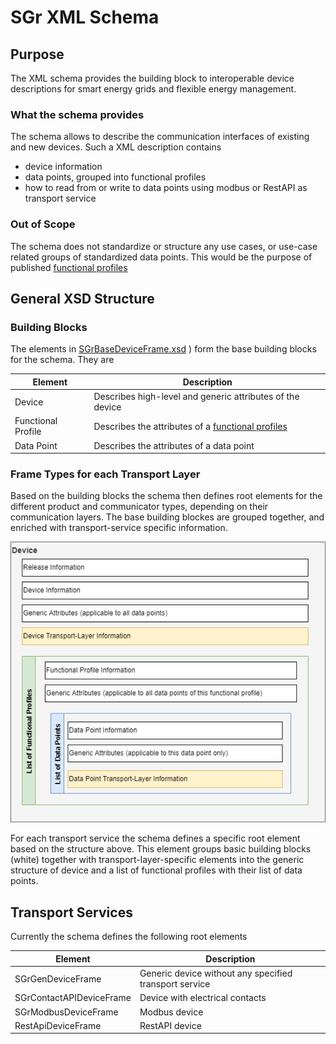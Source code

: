 # SGr XML Schema

## Purpose
The XML schema provides the building block to interoperable device descriptions for smart energy grids and flexible energy management.

### What the schema provides
The schema allows to describe the communication interfaces of existing and new devices. Such a XML description contains
- device information
- data points, grouped into functional profiles
- how to read from or write to data points using modbus or RestAPI as transport service

### Out of Scope
The schema does not standardize or structure any use cases, or use-case related groups of standardized data points. This would be
the purpose of published [functional profiles](functionalProfile.md)

## General XSD Structure

### Building Blocks
The  elements in [SGrBaseDeviceFrame.xsd](/SchemaDatabase/SGr/Generic/SGrBaseDeviceFrame.xsd) ) form the base building blocks for the schema. They are

| Element            | Description |
|--------------------|-------------|
| Device             | Describes high-level and generic attributes of the device |
| Functional Profile | Describes the attributes of a [functional profiles](functionalProfile.md) |
| Data Point         | Describes the attributes of a data point |

### Frame Types for each Transport Layer
Based on the building blocks the schema then defines root elements for the different product and communicator types, depending on their communication layers.
The base building blockes are grouped together, and enriched with transport-service specific information.

![Schema Entity Relation](SGrSchema.png)

For each transport service the schema defines a specific root element based on the structure above. This element groups basic building blocks (white) together
with transport-layer-specific elements into the generic structure of device and a list of functional profiles with their list of data points.

## Transport Services
Currently the schema defines the following root elements

| Element                  | Description |
|--------------------------|-------------|
| SGrGenDeviceFrame        | Generic device without any specified transport service |
| SGrContactAPIDeviceFrame | Device with electrical contacts |
| SGrModbusDeviceFrame     | Modbus device  |
| RestApiDeviceFrame    | RestAPI device |